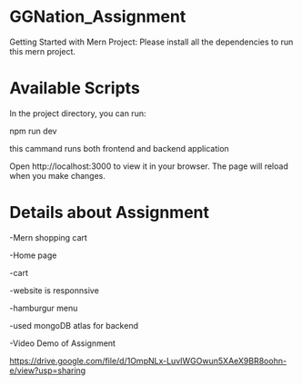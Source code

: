 # GGNation_Assignment

Getting Started with Mern Project:
   Please install all the dependencies to run this mern project.

# Available Scripts
In the project directory, you can run:

npm run dev

this cammand runs both frontend and backend application

Open http://localhost:3000 to view it in your browser.
The page will reload when you make changes.

# Details about Assignment

-Mern shopping cart

   -Home page
   
   -cart
   
   -website is responnsive
   
   -hamburgur menu
   
   -used mongoDB atlas for backend

-Video Demo of Assignment

https://drive.google.com/file/d/1OmpNLx-LuvIWGOwun5XAeX9BR8oohn-e/view?usp=sharing




